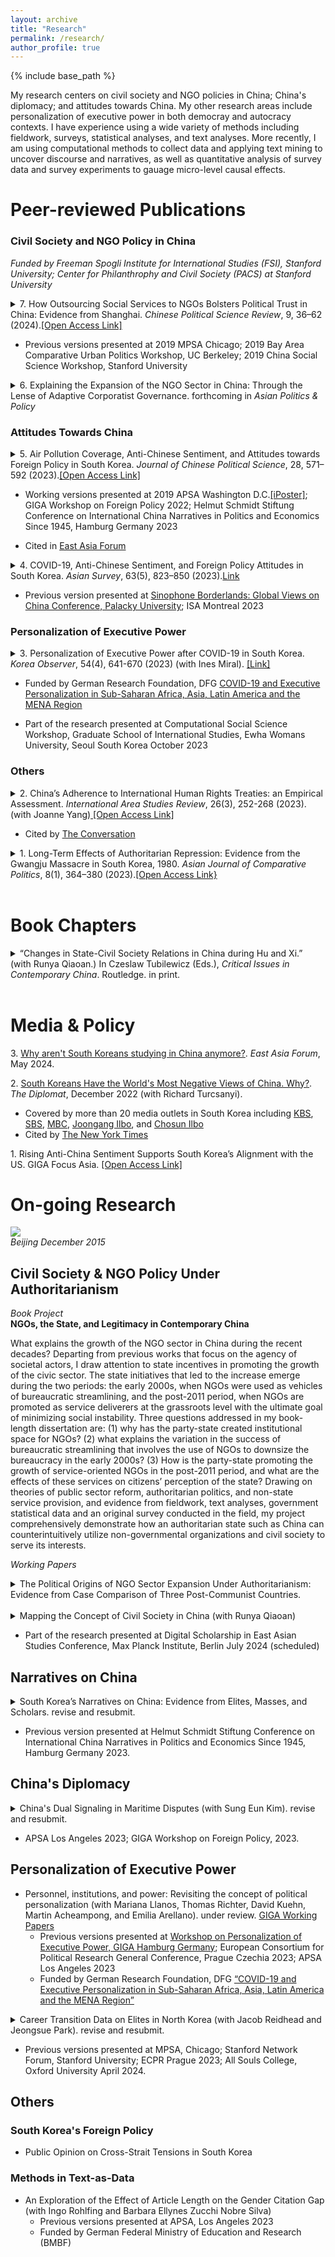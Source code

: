 ```yaml
---
layout: archive
title: "Research"
permalink: /research/
author_profile: true
---
```


{% include base_path %}

My research centers on civil society and NGO policies in China; China's diplomacy; and attitudes towards China. My other research areas include personalization of executive power in both democray and autocracy contexts. I have experience using a wide variety of methods including fieldwork, surveys, statistical analyses, and text analyses. More recently, I am using computational methods to collect data and applying text mining to uncover discourse and narratives, as well as quantitative analysis of survey data and survey experiments to gauage micro-level causal effects.

# Peer-reviewed Publications

### Civil Society and NGO Policy in China

*Funded by Freeman Spogli Institute for International Studies (FSI), Stanford University; Center for Philanthrophy and Civil Society (PACS) at Stanford University*
<details style="display:inline"><summary>7. How Outsourcing Social Services to NGOs Bolsters Political Trust in China: Evidence from Shanghai. <em>Chinese Political Science Review</em>, 9, 36–62 (2024).<a href="https://link.springer.com/article/10.1007/s41111-021-00207-z" target="_blank">[Open Access Link]</a></summary><br><p>The Chinese Communist Party has recently acknowledged its attempts to bolster good governance by outsourcing public and social service functions to social organizations—non-profit organizations, either created by relevant government bureaus, developed through non-profit incubators, or voluntarily created civil society groups. Do these services gender political trust for the party-state? Using matching methods on an original survey data collected in communities in Shanghai, this article reveals two important findings. (1) Service efficacy—the internal belief that one can affect the content of the services show strong correlation with political trust and the relationship is stronger than that between service quality and political support. (2) There is strong evidence for credit transfer—whilst accountability for these services is attributed to grassroots actors and there is strong correlation between service efficacy and political support, political support increases only for the central government level. The results show how the new programs of social service outsourcing and incorporation of non-governmental organizations in service provision can increase support for the party-state.</p></details>
<ul><li><p>Previous versions presented at 2019 MPSA Chicago; 2019 Bay Area Comparative Urban Politics Workshop, UC Berkeley; 2019 China Social Science Workshop, Stanford University</p></li></ul>
<details style="display:inline"><summary>6. Explaining the Expansion of the NGO Sector in China: Through the Lense of Adaptive Corporatist Governance. forthcoming in <em>Asian Politics & Policy</em></summary><br><p>What explains the exponential growth of the number of NGOs in China during the recent decades? Moving beyond the extant literature that focuses on the strategic relationship between NGOs and the local state, this article argues that the growth can be also attributed to the central state which has focused on the promotion of different types of NGOs throughout time. The proactive role of the central state has become more conspicuous under Xi administration where the party-state plays a more active role in maneuvering the growth of a service-oriented third sector. This adaptive strategy has led to the counterintuitive phenomenon of an increase in institutional space for NGOs in authoritarian China, especially the social service-oriented NGOs in recent years. This article draws from theories of institutional change to explain the process through which the central state has expanded institutional space for NGOs throughout time.</p></details>
     
### Attitudes Towards China

<details style="display:inline"><summary>5. Air Pollution Coverage, Anti-Chinese Sentiment, and Attitudes towards Foreign Policy in South Korea. <em>Journal of Chinese Political Science</em>, 28, 571–592 (2023).<a href="https://doi.org/10.1007/s11366-023-09849-z" target="_blank">[Open Access Link]</a></summary><br><p>Air pollutants allegedly originating from China have become a thorny issue in South Korea. Despite a neutral view of the topic on the part of the South Korean government, recent public polls show a high correlation between the air pollution issue and negative sentiment toward China. How has the media reported on China regarding air pollutants in South Korea? What is the effect of media reports on air pollution on anti-Chinese sentiment and foreign policy attitudes? By examining news headlines and Twitter data in 2015 and 2018, this work finds that media reports blaming China for air pollution doubled during the 2015–2018 period. Discourse surrounding air pollution also shifted: negative sentiment directed at both the Chinese government and the Chinese people increased in 2018 compared to 2015. In addition, an original online survey experiment shows that China-blaming articles have a causal effect on increasing related resentment, particularly toward Chinese people, and that this effect is moderated by age group. Such articles have also had negative effects on foreign policy attitudes via increased anti-Chinese sentiment; greater hostility toward the Chinese people is found to have a causal effect on reduced support for strengthening relations with their country.</p></details>
<ul><li><p>Working versions presented at 2019 APSA Washington D.C.<a href="https://apsa2019-apsa.ipostersessions.com/default.aspx?s=DF-1D-34-3D-64-33-21-12-B0-42-57-A1-87-AC-68-E1" target="_blank">[iPoster]</a>; GIGA Workshop on Foreign Policy 2022; Helmut Schmidt Stiftung Conference on International China Narratives in Politics and Economics Since 1945, Hamburg Germany 2023</p></li>
<li><p>Cited in <a href="https://eastasiaforum.org/2024/05/24/why-arent-south-koreans-studying-in-china-anymore/" target="_blank">East Asia Forum</a></p></li></ul>
<details style="display:inline"><summary>4. COVID-19, Anti-Chinese Sentiment, and Foreign Policy Attitudes in South Korea. <em>Asian Survey</em>, 63(5), 823–850 (2023).<a href="https://t.co/ulZlIiRwHZ" target="_blank">Link</a></summary><br><p>COVID-19 generated significant anti-Chinese sentiment in South Korea. Domestic elite-level narratives regarding China at the pandemic’s onset were highly polarized: conservative parties advocated border shutdowns, emphasizing China as originating the virus, while progressive parties warned that this would incite xenophobia. Did these narratives shape anti-Chinese sentiment, and what are their foreign policy effects? Using social media data, I show that despite the polarized narratives at the elite level, attitudes of both conservative and progressive voters became unfavorable toward China following COVID-19’s onset. Furthermore, statistical analyses of survey data show that this blame is strongly associated with negative perceptions of China. Although substantively not directly linked to foreign policy, blame of China is strongly associated with rejection of foreign policy alignment with China and a shift toward supporting alignment with the US. These results have implications for understanding public support of South Korea’s foreign policy amid US–China bifurcation.</p></details><ul><li><p>Previous version presented at <a href="https://sinofon.cz/surveys/" target="blank_">Sinophone Borderlands: Global Views on China Conference, Palacky University</a>; ISA Montreal 2023</p></li></ul>

### Personalization of Executive Power

<details style="display:inline"><summary>3. Personalization of Executive Power after COVID-19 in South Korea. <em>Korea Observer</em>, 54(4), 641-670 (2023) (with Ines Miral). <a href="https://scholar.kyobobook.co.kr/article/detail/4010068022214" target="_blank">[Link]</a></summary><br><p>How has COVID-19 affected the personalization of executive power in South Korea? To answer this question, we draw on the conceptual framework of personalization concerning democracies and autocracies. We find that, personalization attempts were made via mechanism of personnel management (e.g., the appointment of allies within the pandemic-response bureaucracy) and via mechanism violence which consists of enacting the Infectious Diseases Control and Prevention Act, which restricted the freedom of assembly of anti-government forces. However, personnel management was more pronounced than the mechanism of violence due to the role of administrative courts and the National Human Rights Commission, which prevented an outright ban of freedom of assembly. Under the Park administration, many personalization attempts were made but not fully realized due to the fragmented command chain within the pandemic bureaucracy. We discuss the prospects of continued personalization under the Yoon administration via personnel management in the pandemic bureaucracy.</p></details><ul><li><p>Funded by German Research Foundation, DFG <a href="https://www.giga-hamburg.de/en/research-and-transfer/projects/covid-19-executive-personalization-sub-saharan-africa-asia-latin-america-mena-region" target="blank_">COVID-19 and Executive Personalization in Sub-Saharan Africa, Asia, Latin America and the MENA Region</a></p></li><li><p>Part of the research presented at Computational Social Science Workshop, Graduate School of International Studies, Ewha Womans University, Seoul South Korea October 2023</p></li></ul>

### Others

<details style="display:inline"><summary>2. China’s Adherence to International Human Rights Treaties: an Empirical Assessment. <em>International Area Studies Review</em>, 26(3), 252-268 (2023). (with Joanne Yang)<a href="https://journals.sagepub.com/doi/10.1177/22338659231175830" target="blank_"> [Open Access Link]</a></summary><br><p>Despite China's growing participation and accession to international human rights treaties, there exists a wide perception that China violates international human rights norms. When empirically assessing whether China adheres to international human rights norms outlined in international human rights law, we find that there is variation across treaties and across time—China shows relatively higher adherence to norms pertaining to gender equality, economic rights, social and cultural rights, compared to rights to freedom from torture. Improvements in adherence to gender equality, economic rights, social and cultural rights have shown relative improvement over time compared to rights to freedom from torture due to previous efforts to improve welfare under Hu-Wen administration (2002–2012). We additionally find that the variation in adherence across treaties stems from China's distinct human rights norms, which prioritize economic development and national sovereignty over indivisibility of human rights. Our findings contribute to furthering existing understanding of China's relationship with the international human rights regime.</p></details><ul><li><p>Cited by <a href="https://theconversation.com/how-to-encourage-china-to-become-a-law-abiding-member-of-the-rules-based-international-order-218223" target="blank_a">The Conversation</a></p></li></ul>

<details style="display:inline"><summary>1. Long-Term Effects of Authoritarian Repression: Evidence from the Gwangju Massacre in South Korea, 1980. <em>Asian Journal of Comparative Politics</em>, 8(1), 364–380 (2023).<a href="https://journals.sagepub.com/doi/epub/10.1177/20578911221147994" target="blank_">[Open Access Link}</a></summary><br><p>What are the long-term effects of authoritarian repression on political trust in a post-democratization context? Using the Gwangju Massacre in South Korea as a case study, this article finds that indirect and direct experience of state-perpetrated violence of the critical-period cohort—who were aged 17–25 during the incident—can have long-term negative effects on trust levels towards the government. Difference-in-difference analysis of national survey data collected in 2008 and 2012 reveals that experience with violence has long-term negative consequences on government trust. Results are robust even when including significant covariates of institutional theories and cultural theories, such as interpersonal trust, evaluation of government performance, as well as satisfaction with the economy. Drawing from memory studies, this article argues that the effects are due to collective memory formed during the critical period.</p></details><br>

# Book Chapters

<details style="display:inline"><summary>“Changes in State-Civil Society Relations in China during Hu and Xi.” (with Runya Qiaoan.) In Czeslaw Tubilewicz (Eds.), <em>Critical Issues in Contemporary China</em>. Routledge. in print.</summary><br><p>This chapter traces Chinese official discourse and regulatory frameworks concerning civil society, scrutinizing their impact on the evolution of the Chinese third sector and their broader implications for China’s governance. The analysis unfolds over two distinct eras – the Hu Era (2002–2012) and the Xi Era (2013–present) – delving into how the Party-state strategically shapes the narrative and policies of civil society. The chapter incorporates a qualitative narrative analysis of Party publications and state documents and an examination of empirical case studies. The chapter not only sheds light on the adaptation of the Party-state to maintain control over the growing third sector but also unveils the nuanced interplay between official discourse and political practice. It also offers insights into the potential trajectory of China’s future civil society governance.</p></details><br>

# Media & Policy

3\. [Why aren't South Koreans studying in China anymore?](https://eastasiaforum.org/2024/05/24/why-arent-south-koreans-studying-in-china-anymore/). *East Asia Forum*, May 2024.   

2\. [South Koreans Have the World's Most Negative Views of China. Why?](https://thediplomat.com/2022/12/south-koreans-have-the-worlds-most-negative-views-of-china-why/). *The Diplomat*, December 2022 (with Richard Turcsanyi).
   * Covered by more than 20 media outlets in South Korea including [KBS](https://news.kbs.co.kr/news/view.do?ncd=6207159&ref=A), [SBS](https://news.sbs.co.kr/news/endPage.do?news_id=N1007024887&plink=ORI&cooper=NAVER), [MBC](https://imnews.imbc.com/replay/2022/nwtoday/article/6440097_35752.html), [Joongang Ilbo](https://www.joongang.co.kr/article/25129259), and [Chosun Ilbo](https://www.chosun.com/international/international_general/2022/12/28/NSJ6CQ37RNEM3JOVZWWAZDRAAI/?utm_source=naver&utm_medium=referral&utm_campaign=naver-news)
   * Cited by [The New York Times](https://www.nytimes.com/2023/04/10/opinion/south-korea-japan-china-relations.html)

1\. Rising Anti-China Sentiment Supports South Korea’s Alignment with the US. GIGA Focus Asia. [[Open Access Link]](https://www.giga-hamburg.de/en/publications/giga-focus/rising-anti-china-sentiment-supports-south-koreas-alignment-with-the-us)    

# On-going Research
![](/images/crosswalk2.jpg)   
*Beijing December 2015*

## Civil Society & NGO Policy Under Authoritarianism

*Book Project*     
**NGOs, the State, and Legitimacy in Contemporary China**

What explains the growth of the NGO sector in China during the recent decades? Departing from previous works that focus on the agency of societal actors, I draw attention to state incentives in promoting the growth of the civic sector. The state initiatives that led to the increase emerge during the two periods: the early 2000s, when NGOs were used as vehicles of bureaucratic streamlining, and the post-2011 period, when NGOs are promoted as service deliverers at the grassroots level with the ultimate goal of minimizing social instability. Three questions addressed in my book-length dissertation are: (1) why has the party-state created institutional space for NGOs? (2) what explains the variation in the success of bureaucratic streamlining that involves the use of NGOs to downsize the bureaucracy in the early 2000s? (3) How is the party-state promoting the growth of service-oriented NGOs in the post-2011 period, and what are the effects of these services on citizens’ perception of the state? Drawing on theories of public sector reform, authoritarian politics, and non-state service provision, and evidence from fieldwork, text analyses, government statistical data and an original survey conducted in the field, my project comprehensively demonstrate how an authoritarian state such as China can counterintuitively utilize non-governmental organizations and civil society to serve its interests.

*Working Papers*

<details style="display:inline"><summary>The Political Origins of NGO Sector Expansion Under Authoritarianism: Evidence from Case Comparison of Three Post-Communist Countries.</summary><br><p>What explains the expansion of the NGO sector among authoritarian states in recent decades? Why do authoritarian states repress civil society yet are favorable to certain types of NGOs – the service-oriented NGOs? Using controlled case comparisons of three post-communist authoritarian states – Russia, Kazakhstan, and Belarus, this article demonstrates that NGO sector expansion – particularly the introduction of NGO outsourcing, has been introduced with the policies of welfare liberalization. The antecedent to welfare liberalization can be traced to different political economic pressures that have emerged after the Soviet disintegration. The article contributes to the understanding of the emerging convergence of paradoxical approach towards the NGO sector among authoritarian states which marks a dual strategy of repression of certain sectors – the rights-based groups and co-optation of service-oriented NGOs.</p></details><br>

<details style="display:inline"><summary>Mapping the Concept of Civil Society in China (with Runya Qiaoan)</summary><br><p>Studies on civil society in China has suffered from a positivist bias where civil society is often conceptualized as the NGO sector. This conceptualization dismisses cultural and social contexts that distinguishes the how the concept of civil society is used and discussed in China. By leveraging a large corpus of text data and computational text analysis on scholarly articles on civil society in China from 2002 to 2021 and public discussions on the concept of civil society on online forums and social media, this article aims to uncover the major conceptual discussions on civil society in China and highlight how they differ from conceptualizations in western political thought.</p></details><ul><li><p>Part of the research presented at Digital Scholarship in East Asian Studies Conference, Max Planck Institute, Berlin July 2024 (scheduled)</p></li></ul>

## Narratives on China

<details style="display:inline"><summary>South Korea’s Narratives on China: Evidence from Elites, Masses, and Scholars. revise and resubmit.</summary><br><p>What are the narratives on China in South Korea since the normalization of two countries in 1992? Drawing from computational analysis of scholarly articles, op-eds, and polls, this paper presents a descriptive picture of narratives on China in South Korea put forward by different sectors of the society - the elites, masses, and the scholars. The finding shows that while scholarly narratives in South Korea towards China have remained balanced, within domestic politics the narrative towards China has become increasingly polarized in the post-2015 period. Factors contributing to this polarization include China’s hawkish response to South Korea’s foreign policy choices, most evidently demonstrated during the THAAD dispute. Other recent issues include the COVID-19 which has sparked debate at the elite level on whether weak enforcement of border controls towards travelers from China demonstrate lack of sovereignty and an overt pro-China attitude by then incumbent Moon administration.</p></details><ul><li><p>Previous version presented at Helmut Schmidt Stiftung Conference on International China Narratives in Politics and Economics Since 1945, Hamburg Germany 2023.</p></li></ul>
  
## China's Diplomacy

<details style="display:inline"><summary>China's Dual Signaling in Maritime Disputes (with Sung Eun Kim). revise and resubmit.</summary><br><p>How does China signal foreign policy intentions to domestic and international audience during territorial conflicts? While China can signal its resolve by provoking nationalism at home, doing so may risk appearing threatening to neighboring countries in the region. We argue that China resolves the dilemma by sending different types of messages to domestic and international audiences. Focusing on China’s maritime conflicts in the South China Sea and the East China Sea, we examine China’s narratives regarding the maritime disputes through the analysis of state-run media. Our findings from text mining and topic analyses of more than 31,000 state media reports from 2002 to 2021 suggest that China signals to the international audience on international cooperation emphasizing diplomatic and peaceful resolutions while relatively less in domestic media. The analyses have implications on how China signals foreign policy intentions amidst rising nationalism.</p></details><ul><li><p>APSA Los Angeles 2023; GIGA Workshop on Foreign Policy, 2023.</p></li></ul>  
    
## Personalization of Executive Power

* Personnel, institutions, and power: Revisiting the concept of political personalization (with Mariana Llanos, Thomas Richter, David Kuehn, Martin Acheampong, and Emilia Arellano). under review. [GIGA Working Papers](https://www.econstor.eu/bitstream/10419/281768/1/1878883526.pdf)
  * Previous versions presented at [Workshop on Personalization of Executive Power, GIGA Hamburg Germany](https://www.giga-hamburg.de/en/events/conferences-and-workshops/personalization-executive-power-conceptual-theoretical-empirical-perspectives); European Consortium for Political Research General Conference, Prague Czechia 2023; APSA Los Angeles 2023
  * Funded by German Research Foundation, DFG [“COVID-19 and Executive Personalization in Sub-Saharan Africa, Asia, Latin America and the MENA Region”](https://www.giga-hamburg.de/en/research-and-transfer/projects/covid-19-executive-personalization-sub-saharan-africa-asia-latin-america-mena-region)

<details style="display:inline"><summary>Career Transition Data on Elites in North Korea (with Jacob Reidhead and Jeongsue Park). revise and resubmit.</summary><br><p>We introduce a novel dataset mapping career transitions of 505 elites in North Korea. Despite ample attention to granular data on elites, there's a lack of comprehensive information spanning state, party, military, and parastatal sectors. Granular rank and position data enable tracing intra- and inter-institutional elite mobility, opening new research avenues on North Korean elite studies and leader-elite dynamics in personalist autocracies. Exploiting within-regime threat level variation during successions, we test hypotheses on dictators' use of intra- versus inter-institutional elite management. We conclude with implications for new research directions in North Korean studies and authoritarianism literature.</p></details><ul><li><p>Previous versions presented at MPSA, Chicago; Stanford Network Forum, Stanford University; ECPR Prague 2023; All Souls College, Oxford University April 2024.</p></li></ul>

## Others

### South Korea's Foreign Policy

* Public Opinion on Cross-Strait Tensions in South Korea    
  
### Methods in Text-as-Data

* An Exploration of the Effect of Article Length on the Gender Citation Gap (with Ingo Rohlfing and Barbara Ellynes Zucchi Nobre Silva)
  * Previous versions presented at APSA, Los Angeles 2023
  * Funded by German Federal Ministry of Education and Research (BMBF)
